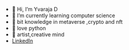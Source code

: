 - 👋 Hi, I’m Yvaraja D
- 🌱 I’m currently learning computer science
- 🤑 bit knowledge in metaverse ,crypto and nft
- 🐍 love python 
- 🎨 artist,creative mind
- <a href="https://www.linkedin.com/in/yuvaraja-d/" >LinkedIn</a>
